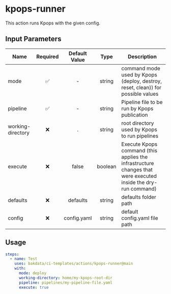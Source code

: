 # kpops-runner

This action runs Kpops with the given config.

## Input Parameters

| Name              | Required | Default Value |                                                     Type                                                      | Description                                                                     |
| ----------------- | :------: | :-----------: | :-----------------------------------------------------------------------------------------------------------: | ------------------------------------------------------------------------------- |
| mode              |    ✅    |       -       | 													string  										           | command mode used by Kpops (deploy, destroy, reset, clean)) for possible values |
| pipeline          |    ✅    |       -       |                                                    string                                                     | Pipeline file to be run by Kpops publication                                    |
| working-directory |    ❌    |       .       |                                                    string                                                     | root directory used by Kpops to run pipelines                                   |
| execute           |    ❌    |  	false     |												 		boolean	  													| Execute Kpops command (this applies the infrastructure changes that were executed inside the dry-run command) |
| defaults          |    ❌    |    defaults   | 													string 														|  defaults folder path 														|
| config          |    ❌    |    config.yaml   | 													string 														|  default config.yaml file path 														|



## Usage

```yaml
steps:
  - name: Test
    uses: bakdata/ci-templates/actions/kpops-runner@main
    with:
      mode: deploy
      working-directory: home/my-kpops-root-dir
      pipeline: pipelines/my-pipeline-file.yaml
      execute: true
```
